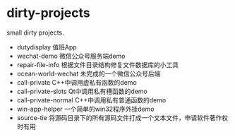 # dirty-projects
small dirty projects.
- dutydisplay 值班App
- wechat-demo 微信公众号服务端demo
- repair-file-info 根据文件目录结构修复文件数据库的小工具
- ocean-world-wechat 未完成的一个微信公众号后端
- call-private C++中调用虚私有函数的demo
- call-private-slots Qt中调用私有槽函数的demo
- call-private-normal C++中调用私有普通函数的demo
- win-app-helper 一个简单的win32程序外挂demo
- source-tie 将源码目录下的所有源码文件打成一个文本文件，申请软件著作权时有用
